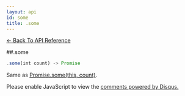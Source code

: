 ```yaml
---
layout: api
id: some
title: .some
---
```



[← Back To API Reference](/docs/api-reference.html)
<div class="api-code-section"><markdown>
##.some

```js
.some(int count) -> Promise
```

Same as [Promise.some(this, count)](.).
</markdown></div>

<div id="disqus_thread"></div>
<script type="text/javascript">
    var disqus_title = ".some";
    var disqus_shortname = "bluebirdjs";
    var disqus_identifier = "disqus-id-some";
    
    (function() {
        var dsq = document.createElement("script"); dsq.type = "text/javascript"; dsq.async = true;
        dsq.src = "//" + disqus_shortname + ".disqus.com/embed.js";
        (document.getElementsByTagName("head")[0] || document.getElementsByTagName("body")[0]).appendChild(dsq);
    })();
</script>
<noscript>Please enable JavaScript to view the <a href="https://disqus.com/?ref_noscript" rel="nofollow">comments powered by Disqus.</a></noscript>